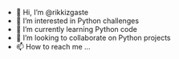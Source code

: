 - 👋 Hi, I’m @rikkizgaste
- 👀 I’m interested in Python challenges
- 🌱 I’m currently learning Python code
- 💞️ I’m looking to collaborate on Python projects
- 📫 How to reach me ...

<!---
rikkizgaste/rikkizgaste is a ✨ special ✨ repository because its `README.md` (this file) appears on your GitHub profile.
You can click the Preview link to take a look at your changes.
--->
